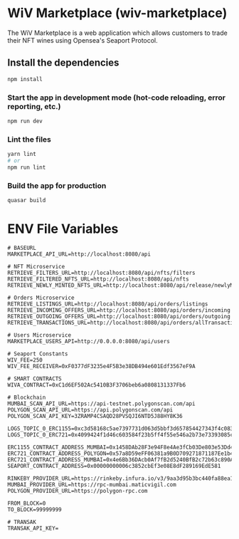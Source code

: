 # WiV Marketplace (wiv-marketplace)
The WiV Marketplace is a web application which allows customers to trade their NFT wines using Opensea's Seaport Protocol.

## Install the dependencies
```bash
npm install
```

### Start the app in development mode (hot-code reloading, error reporting, etc.)
```bash
npm run dev
```

### Lint the files
```bash
yarn lint
# or
npm run lint
```

### Build the app for production
```bash
quasar build
```

# ENV File Variables
```
# BASEURL
MARKETPLACE_API_URL=http://localhost:8080/api

# NFT Microservice
RETRIEVE_FILTERS_URL=http://localhost:8080/api/nfts/filters
RETRIEVE_FILTERED_NFTS_URL=http://localhost:8080/api/nfts
RETRIEVE_NEWLY_MINTED_NFTS_URL=http://localhost:8080/api/release/newlyMinted

# Orders Microservice
RETRIEVE_LISTINGS_URL=http://localhost:8080/api/orders/listings
RETRIEVE_INCOMING_OFFERS_URL=http://localhost:8080/api/orders/incoming
RETRIEVE_OUTGOING_OFFERS_URL=http://localhost:8080/api/orders/outgoing
RETRIEVE_TRANSACTIONS_URL=http://localhost:8080/api/orders/allTransactions

# Users Microservice
MARKETPLACE_USERS_API=http://0.0.0.0:8080/api/users

# Seaport Constants
WIV_FEE=250
WIV_FEE_RECEIVER=0xF0377dF3235e4F5B3e38DB494e601Edf3567eF9A

# SMART CONTRACTS
WIVA_CONTRACT=0xC1d6EF502Ac5410B3F3706beb6a0808131337Fb6

# Blockchain
MUMBAI_SCAN_API_URL=https://api-testnet.polygonscan.com/api
POLYGON_SCAN_API_URL=https://api.polygonscan.com/api
POLYGON_SCAN_API_KEY=3ZRAMP4CSAQD28PVSQJI6NTD5J88HY8K36

LOGS_TOPIC_0_ERC1155=0xc3d58168c5ae7397731d063d5bbf3d657854427343f4c083240f7aacaa2d0f62
LOGS_TOPIC_0_ERC721=0x4099424f1d46c603584f23b5ff4f55e546a2b73e73393085c1c8953ba3213f13

ERC1155_CONTRACT_ADDRESS_MUMBAI=0x1458DAb28F3e94F8e4Ae3fCb03De803e53Dd443D
ERC721_CONTRACT_ADDRESS_POLYGON=0x57a8D59eFF06381a9B0D709271871187Ee1b418C
ERC721_CONTRACT_ADDRESS_MUMBAI=0x4e6Bb36DAcb0Af7fB2d5240BfB2c72b63c890A18
SEAPORT_CONTRACT_ADDRESS=0x00000000006c3852cbEf3e08E8dF289169EdE581

RINKEBY_PROVIDER_URL=https://rinkeby.infura.io/v3/9aa3d95b3bc440fa88ea12eaa4456161
MUMBAI_PROVIDER_URL=https://rpc-mumbai.maticvigil.com
POLYGON_PROVIDER_URL=https://polygon-rpc.com

FROM_BLOCK=0
TO_BLOCK=99999999

# TRANSAK
TRANSAK_API_KEY=


```
